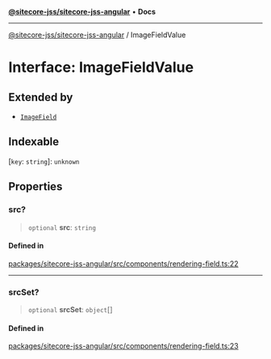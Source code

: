 [**@sitecore-jss/sitecore-jss-angular**](../README.md) • **Docs**

***

[@sitecore-jss/sitecore-jss-angular](../README.md) / ImageFieldValue

# Interface: ImageFieldValue

## Extended by

- [`ImageField`](ImageField.md)

## Indexable

 \[`key`: `string`\]: `unknown`

## Properties

### src?

> `optional` **src**: `string`

#### Defined in

[packages/sitecore-jss-angular/src/components/rendering-field.ts:22](https://github.com/Sitecore/jss/blob/afae5c8a8729af8f6d283032473cffb7fb5b43e6/packages/sitecore-jss-angular/src/components/rendering-field.ts#L22)

***

### srcSet?

> `optional` **srcSet**: `object`[]

#### Defined in

[packages/sitecore-jss-angular/src/components/rendering-field.ts:23](https://github.com/Sitecore/jss/blob/afae5c8a8729af8f6d283032473cffb7fb5b43e6/packages/sitecore-jss-angular/src/components/rendering-field.ts#L23)
